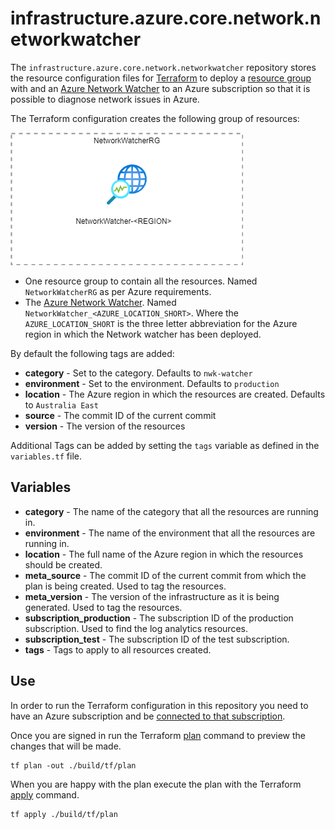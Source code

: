 # infrastructure.azure.core.network.networkwatcher

The `infrastructure.azure.core.network.networkwatcher` repository stores the resource configuration files for
[Terraform](https://www.terraform.io/) to deploy a
[resource group](https://docs.microsoft.com/en-us/azure/azure-resource-manager/management/overview#terminology)
with and an [Azure Network Watcher](https://docs.microsoft.com/en-us/azure/network-watcher/network-watcher-monitoring-overview)
to an Azure subscription so that it is possible to diagnose network issues
in Azure.

The Terraform configuration creates the following group of resources:

![Resources created](./doc/resources.png)

* One resource group to contain all the resources. Named `NetworkWatcherRG` as per Azure requirements.
* The [Azure Network Watcher](https://docs.microsoft.com/en-us/azure/network-watcher/network-watcher-monitoring-overview). Named `NetworkWatcher_<AZURE_LOCATION_SHORT>`. Where the `AZURE_LOCATION_SHORT` is the three letter abbreviation for the Azure region in which the Network watcher has been deployed.

By default the following tags are added:

* **category** - Set to the category. Defaults to `nwk-watcher`
* **environment** - Set to the environment. Defaults to `production`
* **location** - The Azure region in which the resources are created. Defaults to `Australia East`
* **source** - The commit ID of the current commit
* **version** - The version of the resources

Additional Tags can be added by setting the `tags` variable as defined in the `variables.tf` file.

## Variables

* **category** - The name of the category that all the resources are running in.
* **environment** - The name of the environment that all the resources are running in.
* **location** - The full name of the Azure region in which the resources should be created.
* **meta_source** - The commit ID of the current commit from which the plan is being created. Used to tag the resources.
* **meta_version** - The version of the infrastructure as it is being generated. Used to tag the resources.
* **subscription_production** - The subscription ID of the production subscription. Used to find the log analytics resources.
* **subscription_test** - The subscription ID of the test subscription.
* **tags** - Tags to apply to all resources created.

## Use

In order to run the Terraform configuration in this repository you need to have an Azure subscription and be [connected to that subscription](https://www.terraform.io/docs/providers/azurerm/index.html).

Once you are signed in run the Terraform [plan](https://www.terraform.io/docs/commands/plan.html) command to preview the changes that will be made.

    tf plan -out ./build/tf/plan

When you are happy with the plan execute the plan with the Terraform [apply](https://www.terraform.io/docs/commands/apply.html) command.

    tf apply ./build/tf/plan